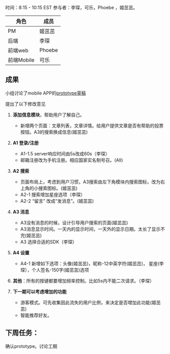 时间：8:15 - 10:15 EST
参与者：李琛，可乐，Phoebe ，姬茁茁。 

|角色|成员|
|----|----|
|PM|姬茁茁|
|后端|李琛|
|前端web|Phoebe|
|前端Mobile|可乐|

## 成果
小组讨论了mobile APP的[prototype草稿](https://github.com/Jianyi-Ren/Aseland/tree/master/Document/Prototype/8.6%20Version%201.0) 

提出了以下修改意见

1. **添加信息模块**，帮助用户了解自己。
    - 新增两个页面：文章列表，文章详情。给用户提供文章是否有帮助的投票按钮。A3的搜索换成信息(姬茁茁)
2. **A1 登录/注册**
	- A1-1.5 server响应时间由5s改成60s（李琛）
	- 邮箱注册改为手机注册。相应国家实名制号召。(All)
3. **A2 搜索**
	- 页面布局上，考虑到用户习惯，A3搜索由左下角模块内搜索图标，改为右上角的小搜索图标。(姬茁茁)
	- A2-1 搜索增加星座选项（李琛）
    - A2-2 “留言” 改成“发消息”。(姬茁茁) 
4. **A3 消息**
	- A3没有消息的时候，设计引导用户搜索的页面(姬茁茁)
	- A3消息显示时间。一天内的显示时间，一天外的显示日期。太长了显示不完(姬茁茁)
	- A3 选择合适的SDK（李琛）
5. **A4 设置**
	- A4-1 新增如下选项：头像(姬茁茁)，昵称-12中英字符(姬茁茁)， 星座(李琛），个人签名-150字(姬茁茁)选项


6. **其他**：所有的按键都要增加频率控制。比如5s内不能二次请求。（李琛）
	

7.  **下一期可以考虑增加的功能**
	- 游客模式。可先收集因此流失的用户比例，来决定是否增加此功能(姬茁茁)
	- 智能推荐好友。
 


## 下周任务：
确认prototype。讨论工期
